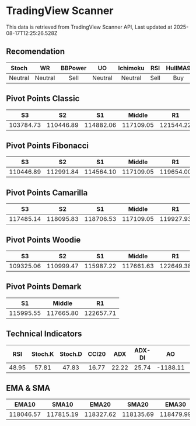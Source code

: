# TradingView Scanner
This data is retrieved from TradingView Scanner API, Last updated at 2025-08-17T12:25:26.528Z

## Recomendation
| Stoch | WR | BBPower | UO | Ichimoku | RSI | HullMA9 |
| :---: | :---: | :---: | :---: | :---: | :---: | :---: |
| Neutral | Neutral | Sell | Neutral | Neutral | Sell | Buy |

## Pivot Points Classic
| S3 | S2 | S1 | Middle | R1 | R2 | R3 |
| :---: | :---: | :---: | :---: | :---: | :---: | :---: |
| 103784.73 | 110446.89 | 114882.06 | 117109.05 | 121544.22 | 123771.21 | 130433.37 |

## Pivot Points Fibonacci
| S3 | S2 | S1 | Middle | R1 | R2 | R3 |
| :---: | :---: | :---: | :---: | :---: | :---: | :---: |
| 110446.89 | 112991.84 | 114564.10 | 117109.05 | 119654.00 | 121226.26 | 123771.21 |

## Pivot Points Camarilla
| S3 | S2 | S1 | Middle | R1 | R2 | R3 |
| :---: | :---: | :---: | :---: | :---: | :---: | :---: |
| 117485.14 | 118095.83 | 118706.53 | 117109.05 | 119927.93 | 120538.63 | 121149.32 |

## Pivot Points Woodie
| S3 | S2 | S1 | Middle | R1 | R2 | R3 |
| :---: | :---: | :---: | :---: | :---: | :---: | :---: |
| 109325.06 | 110999.47 | 115987.22 | 117661.63 | 122649.38 | 124323.79 | 129311.54 |

## Pivot Points Demark
| S1 | Middle | R1 |
| :---: | :---: | :---: |
| 115995.55 | 117665.80 | 122657.71 |

## Technical Indicators
| RSI | Stoch.K | Stoch.D | CCI20 | ADX | ADX-DI | AO | Mom | MACD | MACD | W.R | HullMA9 |
| :---: | :---: | :---: | :---: | :---: | :---: | :---: | :---: | :---: | :---: | :---: | :---: |
| 48.95 | 57.81 | 47.83 | 16.77 | 22.22 | 25.74 | -1188.11 | 918.63 | -353.74 | -399.74 | -37.97 | 118326.15 |

## EMA & SMA
| EMA10 | SMA10 | EMA20 | SMA20 | EMA30 | SMA30 | EMA50 | SMA50 | EMA100 | SMA100 | EMA200 | SMA200 |
| :---: | :---: | :---: | :---: | :---: | :---: | :---: | :---: | :---: | :---: | :---: | :---: |
| 118046.57 | 117815.19 | 118327.62 | 118135.69 | 118479.99 | 119138.26 | 118379.31 | 119020.65 | 117821.97 | 116919.58 | 116571.45 | 117535.91 |